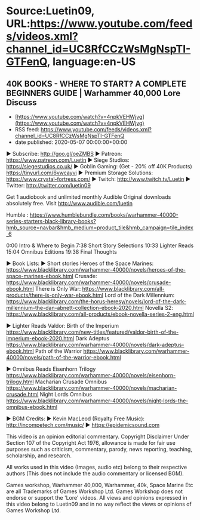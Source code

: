 # Source:Luetin09, URL:https://www.youtube.com/feeds/videos.xml?channel_id=UC8RfCCzWsMgNspTI-GTFenQ, language:en-US

## 40K BOOKS - WHERE TO START? A COMPLETE BEGINNERS GUIDE | Warhammer 40,000 Lore Discuss
 - [https://www.youtube.com/watch?v=4npkVEHWjvg](https://www.youtube.com/watch?v=4npkVEHWjvg)
 - RSS feed: https://www.youtube.com/feeds/videos.xml?channel_id=UC8RfCCzWsMgNspTI-GTFenQ
 - date published: 2020-05-07 00:00:00+00:00

► Subscribe: http://goo.gl/oeZMBS 
► Patreon: https://www.patreon.com/Luetin 
► Siege Studios: https://siegestudios.co.uk/
► Goblin Gaming: (Get - 20% off 40K Products) https://tinyurl.com/6vwcayvj
► Premium Storage Solutions: https://www.crystal-fortress.com/
► Twitch: http://www.twitch.tv/Luetin
► Twitter: http://twitter.com/luetin09

Get 1 audiobook and unlimited monthly Audible Original downloads absolutely free. Visit http://www.audible.com/luetin

Humble : https://www.humblebundle.com/books/warhammer-40000-series-starters-black-library-books?hmb_source=navbar&hmb_medium=product_tile&hmb_campaign=tile_index_6

0:00 Intro & Where to Begin
7:38 Short Story Selections
10:33 Lighter Reads
15:04 Omnibus Editions
19:38 Final Thoughts

► Book Lists:
► Short stories
Heroes of the Space Marines: https://www.blacklibrary.com/warhammer-40000/novels/heroes-of-the-space-marines-ebook.html
Crusade: https://www.blacklibrary.com/warhammer-40000/novels/crusade-ebook.html
There is Only War: https://www.blacklibrary.com/all-products/there-is-only-war-ebook.html
Lord of the Dark Millennium: https://www.blacklibrary.com/the-horus-heresy/novels/lord-of-the-dark-millennium-the-dan-abnett-collection-ebook-2020.html
Novella S2: https://www.blacklibrary.com/all-products/ebook-novella-series-2-eng.html 

► Lighter Reads
Valdor: Birth of the Imperium
https://www.blacklibrary.com/new-titles/featured/valdor-birth-of-the-imperium-ebook-2020.html
Dark Adeptus
https://www.blacklibrary.com/warhammer-40000/novels/dark-adeptus-ebook.html
Path of the Warrior
https://www.blacklibrary.com/warhammer-40000/novels/path-of-the-warrior-ebook.html

► Omnibus Reads
Eisenhorn Trilogy
https://www.blacklibrary.com/warhammer-40000/novels/eisenhorn-trilogy.html
Macharian Crusade Omnibus
https://www.blacklibrary.com/warhammer-40000/novels/macharian-crusade.html
Night Lords Omnibus
https://www.blacklibrary.com/warhammer-40000/novels/night-lords-the-omnibus-ebook.html

► BGM Credits:
► Kevin MacLeod (Royalty Free Music): http://incompetech.com/music/
► https://epidemicsound.com

This video is an opinion editorial commentary.
Copyright Disclaimer Under Section 107 of the Copyright Act 1976, allowance is made for fair use purposes such as criticism, commentary, parody, news reporting, teaching, scholarship, and research.

All works used in this video (Images, audio etc) belong to their respective authors
(This does not include the audio commentary or licensed BGM).

Games workshop, Warhammer 40,000, Warhammer, 40k, Space Marine Etc are all Trademarks of Games Workshop Ltd. Games Workshop does not endorse or support the 'Lore' videos. All views and opinions expressed in this video belong to Luetin09 and in no way reflect the views or opinions of Games Workshop Ltd.

